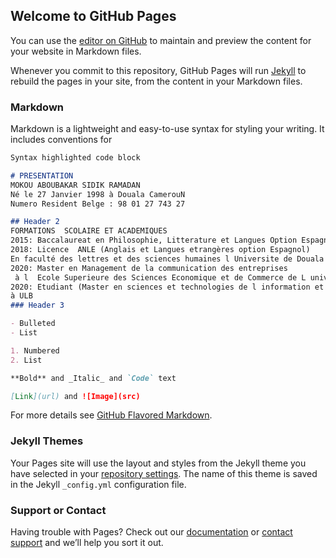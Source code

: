 ## Welcome to GitHub Pages

You can use the [editor on GitHub](https://github.com/SidikMokou/SidikMokou.github.io/edit/main/index.md) to maintain and preview the content for your website in Markdown files.

Whenever you commit to this repository, GitHub Pages will run [Jekyll](https://jekyllrb.com/) to rebuild the pages in your site, from the content in your Markdown files.

### Markdown

Markdown is a lightweight and easy-to-use syntax for styling your writing. It includes conventions for

```markdown
Syntax highlighted code block

# PRESENTATION 
MOKOU ABOUBAKAR SIDIK RAMADAN
Né le 27 Janvier 1998 à Douala CamerouN
Numero Resident Belge : 98 01 27 743 27

## Header 2
FORMATIONS  SCOLAIRE ET ACADEMIQUES
2015: Baccalaureat en Philosophie, Litterature et Langues Option Espagnol
2018: Licence  ANLE (Anglais et Langues etrangères option Espagnol) 
En faculté des lettres et des sciences humaines l Universite de Douala
2020: Master en Management de la communication des entreprises
 à l  Ecole Superieure des Sciences Economique et de Commerce de L universite de Douala
2020: Etudiant (Master en sciences et technologies de l information et de la communication) 
à ULB
### Header 3

- Bulleted
- List

1. Numbered
2. List

**Bold** and _Italic_ and `Code` text

[Link](url) and ![Image](src)
```

For more details see [GitHub Flavored Markdown](https://guides.github.com/features/mastering-markdown/).

### Jekyll Themes

Your Pages site will use the layout and styles from the Jekyll theme you have selected in your [repository settings](https://github.com/SidikMokou/SidikMokou.github.io/settings/pages). The name of this theme is saved in the Jekyll `_config.yml` configuration file.

### Support or Contact

Having trouble with Pages? Check out our [documentation](https://docs.github.com/categories/github-pages-basics/) or [contact support](https://support.github.com/contact) and we’ll help you sort it out.
